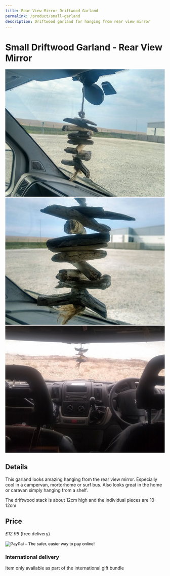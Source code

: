 ```yaml
---
title: Rear View Mirror Driftwood Garland
permalink: /product/small-garland
description: Driftwood garland for hanging from rear view mirror
---
```


# Small Driftwood Garland - Rear View Mirror

<div class="row">
  <div class="column">
    <img src="/assets/images/garland1-680.jpg"
alt="Rear View Mirror Driftwood Garland"/>
  </div> 
<div class="column">
 <img src="/assets/images/garland2-680.jpg"
alt="Gift for campervan, motorhome, RV, caravan, surf bus"
/>
</div> 
<div class="column">
    <img src="/assets/images/garland3_680.jpg"
alt="Gift for windsurfer, surfer, kitesurfer" />
 </div> 
<div class="column">
  
  </div>
 </div>


## Details
This garland looks amazing hanging from the rear view mirror.  Especially cool in a campervan, mortorhome or surf bus. Also looks great in the home or caravan simply hanging from a shelf. 

 The driftwood stack is about 12cm high and the individual pieces are 10-12cm

## Price

_£12.99_ (free delivery)

<form target="paypal" action="https://www.paypal.com/cgi-bin/webscr" method="post">
<input type="hidden" name="cmd" value="_s-xclick">
<input type="hidden" name="hosted_button_id" value="RGLS53SFE8XAY">
<input type="image" src="https://www.paypalobjects.com/en_GB/i/btn/btn_cart_LG.gif" border="0" name="submit" alt="PayPal – The safer, easier way to pay online!">
<img alt="" border="0" src="https://www.paypalobjects.com/en_GB/i/scr/pixel.gif" width="1" height="1">
</form>



### International delivery
Item only available as part of the
international gift bundle
